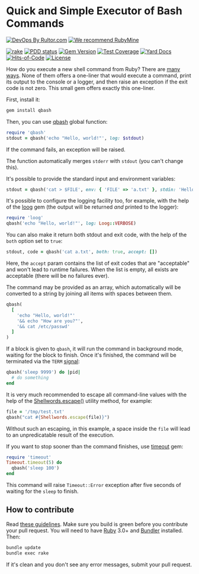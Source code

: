 # Quick and Simple Executor of Bash Commands

[![DevOps By Rultor.com](http://www.rultor.com/b/yegor256/qbash)](http://www.rultor.com/p/yegor256/qbash)
[![We recommend RubyMine](https://www.elegantobjects.org/rubymine.svg)](https://www.jetbrains.com/ruby/)

[![rake](https://github.com/yegor256/qbash/actions/workflows/rake.yml/badge.svg)](https://github.com/yegor256/qbash/actions/workflows/rake.yml)
[![PDD status](http://www.0pdd.com/svg?name=yegor256/qbash)](http://www.0pdd.com/p?name=yegor256/qbash)
[![Gem Version](https://badge.fury.io/rb/qbash.svg)](http://badge.fury.io/rb/qbash)
[![Test Coverage](https://img.shields.io/codecov/c/github/yegor256/qbash.svg)](https://codecov.io/github/yegor256/qbash?branch=master)
[![Yard Docs](http://img.shields.io/badge/yard-docs-blue.svg)](http://rubydoc.info/github/yegor256/qbash/master/frames)
[![Hits-of-Code](https://hitsofcode.com/github/yegor256/qbash)](https://hitsofcode.com/view/github/yegor256/qbash)
[![License](https://img.shields.io/badge/license-MIT-green.svg)](https://github.com/yegor256/qbash/blob/master/LICENSE.txt)

How do you execute a new shell command from Ruby?
There are [many ways](https://stackoverflow.com/questions/2232).
None of them offers a one-liner that would execute a command, print
its output to the console or a logger, and then raise an exception if
the exit code is not zero. This small gem offers exactly this one-liner.

First, install it:

```bash
gem install qbash
```

Then, you can use [qbash][qbash] global function:

```ruby
require 'qbash'
stdout = qbash('echo "Hello, world!"', log: $stdout)
```

If the command fails, an exception will be raised.

The function automatically merges `stderr` with `stdout`
(you can't change this).

It's possible to provide the standard input and environment variables:

```ruby
stdout = qbash('cat > $FILE', env: { 'FILE' => 'a.txt' }, stdin: 'Hello!')
```

It's possible to configure the logging facility too, for example, with the help
of the [loog](https://github.com/yegor256/loog) gem (the output
will be returned _and_ printed to the logger):

```ruby
require 'loog'
qbash('echo "Hello, world!"', log: Loog::VERBOSE)
```

You can also make it return both stdout and exit code, with the help
of the `both` option set to `true`:

```ruby
stdout, code = qbash('cat a.txt', both: true, accept: [])
```

Here, the `accept` param contains the list of exit codes that are "acceptable"
and won't lead to runtime failures. When the list is empty, all exists are
acceptable (there will be no failures ever).

The command may be provided as an array, which automatically will be
converted to a string by joining all items with spaces between them.

```ruby
qbash(
  [
    'echo "Hello, world!"'
    '&& echo "How are you?"',
    '&& cat /etc/passwd'
  ]
)
```

If a block is given to `qbash`, it will run the command in background mode,
waiting for the block to finish. Once it's finished, the command will be
terminated via the `TERM` [signal]:

```ruby
qbash('sleep 9999') do |pid|
  # do something
end
```

It is very much recommended to escape all command-line values with the help
of the [Shellwords.escape()][shellwords] utility method, for example:

```ruby
file = '/tmp/test.txt'
qbash("cat #{Shellwords.escape(file)}")
```

Without such an escaping, in this example, a space inside the `file`
will lead to an unpredicatable result of the execution.

If you want to stop sooner than the command finishes, use
[timeout] gem:

```ruby
require 'timeout'
Timeout.timeout(5) do
  qbash('sleep 100')
end
```

This command will raise `Timeout::Error` exception after five seconds
of waiting for the `sleep` to finish.

## How to contribute

Read
[these guidelines](https://www.yegor256.com/2014/04/15/github-guidelines.html).
Make sure you build is green before you contribute
your pull request. You will need to have
[Ruby](https://www.ruby-lang.org/en/) 3.0+ and
[Bundler](https://bundler.io/) installed. Then:

```bash
bundle update
bundle exec rake
```

If it's clean and you don't see any error messages, submit your pull request.

[shellwords]: https://ruby-doc.org/stdlib-3.0.1/libdoc/shellwords/rdoc/Shellwords.html
[qbash]: https://rubydoc.info/github/yegor256/qbash/master/Kernel#qbash-instance_method
[signal]: https://en.wikipedia.org/wiki/Signal_(IPC)
[timeout]: https://github.com/ruby/timeout
